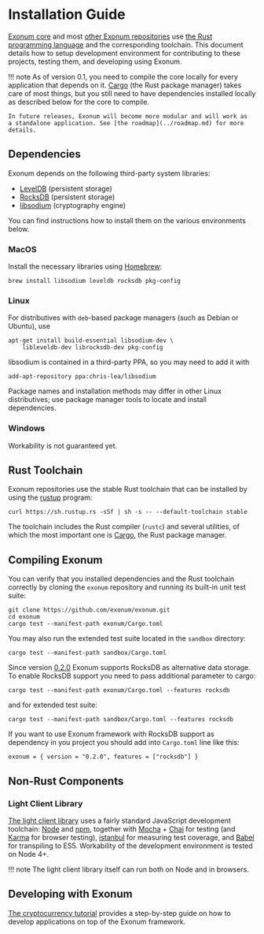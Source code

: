 # Installation Guide

[Exonum core][exonum] and most [other Exonum repositories][exonum-org] use
[the Rust programming language][rust] and the corresponding toolchain.
This document details how to setup development environment for contributing
to these projects, testing them, and developing using Exonum.

!!! note
    As of version 0.1, you need to compile the core locally for every application
    that depends on it. [Cargo][cargo] (the Rust package manager) takes care
    of most things, but you still need to have dependencies
    installed locally as described below for the core to compile.

    In future releases, Exonum will become more modular and will work as
    a standalone application. See [the roadmap](../roadmap.md) for more details.

## Dependencies

Exonum depends on the following third-party system libraries:

- [LevelDB][leveldb] (persistent storage)
- [RocksDB][rocksdb] (persistent storage)
- [libsodium][libsodium] (cryptography engine)

You can find instructions how to install them on the various environments
below.

### MacOS

Install the necessary libraries using [Homebrew][homebrew]:

```shell
brew install libsodium leveldb rocksdb pkg-config
```

### Linux

For distributives with `deb`-based package managers (such as Debian or Ubuntu),
use

```shell
apt-get install build-essential libsodium-dev \
    libleveldb-dev librocksdb-dev pkg-config
```

libsodium is contained in a third-party PPA, so you may need to add it with

```shell
add-apt-repository ppa:chris-lea/libsodium
```

Package names and installation methods may differ in other Linux distributives;
use package manager tools to locate and install dependencies.

### Windows

Workability is not guaranteed yet.

## Rust Toolchain

Exonum repositories use the stable Rust toolchain that can be installed
by using the [rustup](https://www.rustup.rs) program:

```shell
curl https://sh.rustup.rs -sSf | sh -s -- --default-toolchain stable
```

The toolchain includes the Rust compiler (`rustc`) and several utilities,
of which the most important one is [Cargo][cargo], the Rust package manager.

## Compiling Exonum

You can verify that you installed dependencies and the Rust toolchain correctly
by cloning the `exonum` repository and running its built-in unit test suite:

```shell
git clone https://github.com/exonum/exonum.git
cd exonum
cargo test --manifest-path exonum/Cargo.toml
```

You may also run the extended test suite located in the `sandbox` directory:

```shell
cargo test --manifest-path sandbox/Cargo.toml
```

Since version [0.2.0][rel0.2.0] Exonum supports RocksDB as alternative data storage.
To enable RocksDB support you need to pass additional parameter to cargo:
```shell
cargo test --manifest-path exonum/Cargo.toml --features rocksdb
```
and for extended test suite:
```shell
cargo test --manifest-path sandbox/Cargo.toml --features rocksdb
```

If you want to use Exonum framework with RocksDB support as dependency in you project 
you should add into `Cargo.toml` line like this:
```shell
exonum = { version = "0.2.0", features = ["rocksdb"] }
``` 

## Non-Rust Components

### Light Client Library

[The light client library][exonum-client] uses a fairly standard JavaScript
development toolchain:
[Node][nodejs] and [npm][npm], together with [Mocha][mocha] + [Chai][chai] for testing
(and [Karma][karma] for browser testing),
[istanbul][istanbul] for measuring test coverage, and
[Babel][babel] for transpiling to ES5. Workability of the development environment
is tested on Node 4+.

!!! note
    The light client library itself can run both on Node and in browsers.

## Developing with Exonum

[The cryptocurrency tutorial](create-service.md) provides a step-by-step
guide on how to develop applications on top of the Exonum framework.

[exonum]: https://github.com/exonum/exonum/
[exonum-org]: http://github.com/exonum/
[rust]: http://rust-lang.org/
[leveldb]: http://leveldb.org/
[rocksdb]: http://rocksdb.org/
[libsodium]: https://download.libsodium.org/doc/
[openssl]: http://openssl.org/
[homebrew]: https://brew.sh/
[cargo]: http://doc.crates.io/guide.html
[exonum-client]: https://github.com/exonum/exonum-client
[nodejs]: http://nodejs.org/
[npm]: http://npmjs.com/
[mocha]: http://mochajs.org/
[chai]: http://chaijs.com/
[karma]: http://karma-runner.github.io/1.0/index.html
[istanbul]: https://istanbul.js.org/
[babel]: http://babeljs.io/
[rel0.2.0]: https://github.com/exonum/exonum/releases/tag/v0.2
